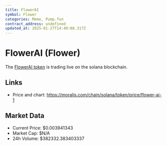 ```yaml
---
title: FlowerAI
symbol: Flower
categories: Meme, Pump.fun
contract_address: undefined
updated_at: 2025-01-27T14:49:08.317Z
---
```


# FlowerAI (Flower)
The [FlowerAI token](https://moralis.com/chain/solana/token/price/flower-ai-1) is trading live on the solana blockchain.

## Links
- Price and chart: https://moralis.com/chain/solana/token/price/flower-ai-1

## Market Data
- Current Price: $0.003941343
- Market Cap: $N/A
- 24h Volume: $382332.383403337
